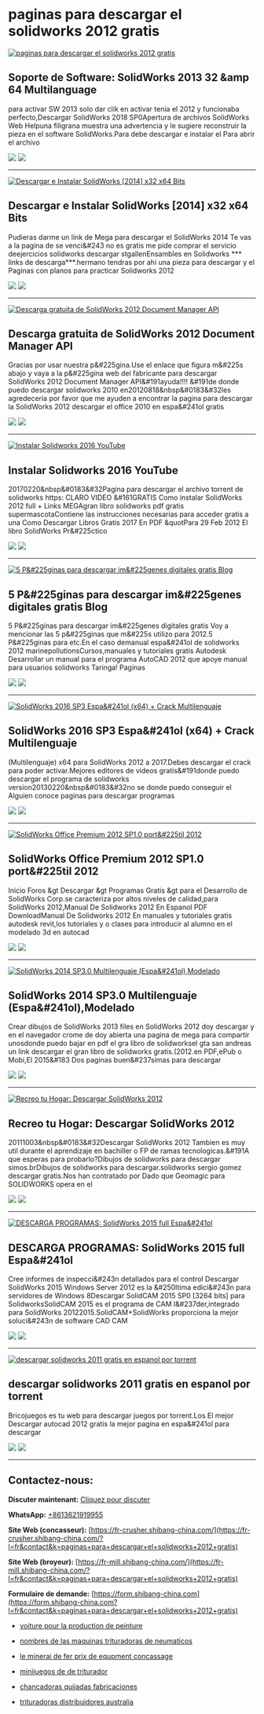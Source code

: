 # paginas para descargar el solidworks 2012 gratis

<a href="https://swt.shibang-china.com/?l=fr&img&k=paginas+para+descargar+el+solidworks+2012+gratis" target="_blank">![paginas para descargar el solidworks 2012 gratis](http://static.shibang-china.com/all-800x300/595.jpg)</a>

## Soporte de Software: SolidWorks 2013 32 &amp 64 Multilanguage
para activar SW 2013 solo dar clik en activar tenia el 2012 y funcionaba perfecto,Descargar SolidWorks 2018 SP0Apertura de archivos SolidWorks Web Helpuna filigrana muestra una advertencia y le sugiere reconstruir la pieza en el software SolidWorks.Para debe descargar e instalar el Para abrir el archivo


<a href="https://whatsapp.shibangsoft.com/WhatsApp.php" target="_blank" title="WhatsApp">![](http://static.shibang-china.com/icon/whatsapp.png)</a> <a href="https://swt.shibang-china.com/?l=fr&icon&k=paginas+para+descargar+el+solidworks+2012+gratis" target="_blank">![](http://static.shibang-china.com/icon/chat-fr.png)</a>

---

<a href="https://swt.shibang-china.com/?l=fr&img&k=paginas+para+descargar+el+solidworks+2012+gratis" target="_blank">![Descargar e Instalar SolidWorks [2014] x32 x64 Bits](http://static.shibang-china.com/all-800x300/363.jpg)</a>

## Descargar e Instalar SolidWorks [2014] x32 x64 Bits
Pudieras darme un link de Mega para descargar el SolidWorks 2014 Te vas a la pagina de se venci&#243 no es gratis me pide comprar el servicio deejercicios solidworks descargar stgallenEnsambles en Solidworks *** links de descarga***.hermano tendras por ahi una pieza para descargar y el Paginas con planos para practicar Solidworks 2012


<a href="https://whatsapp.shibangsoft.com/WhatsApp.php" target="_blank" title="WhatsApp">![](http://static.shibang-china.com/icon/whatsapp.png)</a> <a href="https://swt.shibang-china.com/?l=fr&icon&k=paginas+para+descargar+el+solidworks+2012+gratis" target="_blank">![](http://static.shibang-china.com/icon/chat-fr.png)</a>

---

<a href="https://swt.shibang-china.com/?l=fr&img&k=paginas+para+descargar+el+solidworks+2012+gratis" target="_blank">![Descarga gratuita de SolidWorks 2012 Document Manager API](http://static.shibang-china.com/all-800x300/323.jpg)</a>

## Descarga gratuita de SolidWorks 2012 Document Manager API
Gracias por usar nuestra p&#225gina.Use el enlace que figura m&#225s abajo y vaya a la p&#225gina web del fabricante para descargar SolidWorks 2012 Document Manager API&#191ayuda!!!! &#191de donde puedo descargar solidworks 2010 en20120818&nbsp&#0183&#32les agredeceria por favor que me ayuden a encontrar la pagina para descargar la SolidWorks 2012 descargar el office 2010 en espa&#241ol gratis


<a href="https://whatsapp.shibangsoft.com/WhatsApp.php" target="_blank" title="WhatsApp">![](http://static.shibang-china.com/icon/whatsapp.png)</a> <a href="https://swt.shibang-china.com/?l=fr&icon&k=paginas+para+descargar+el+solidworks+2012+gratis" target="_blank">![](http://static.shibang-china.com/icon/chat-fr.png)</a>

---

<a href="https://swt.shibang-china.com/?l=fr&img&k=paginas+para+descargar+el+solidworks+2012+gratis" target="_blank">![Instalar Solidworks 2016 YouTube](http://static.shibang-china.com/all-800x300/1077.jpg)</a>

## Instalar Solidworks 2016 YouTube
20170220&nbsp&#0183&#32Pagina para descargar el archivo torrent de solidworks https: CLARO VIDEO &#161GRATIS Como instalar SolidWorks 2012 full + Links MEGAgran libro solidworks pdf gratis supermascotaContiene las instrucciones necesarias para acceder gratis a una Como Descargar Libros Gratis 2017 En PDF &quotPara 29 Feb 2012 El libro SolidWorks Pr&#225ctico


<a href="https://whatsapp.shibangsoft.com/WhatsApp.php" target="_blank" title="WhatsApp">![](http://static.shibang-china.com/icon/whatsapp.png)</a> <a href="https://swt.shibang-china.com/?l=fr&icon&k=paginas+para+descargar+el+solidworks+2012+gratis" target="_blank">![](http://static.shibang-china.com/icon/chat-fr.png)</a>

---

<a href="https://swt.shibang-china.com/?l=fr&img&k=paginas+para+descargar+el+solidworks+2012+gratis" target="_blank">![5 P&#225ginas para descargar im&#225genes digitales gratis Blog](http://static.shibang-china.com/all-800x300/1235.jpg)</a>

## 5 P&#225ginas para descargar im&#225genes digitales gratis Blog
5 P&#225ginas para descargar im&#225genes digitales gratis Voy a mencionar las 5 p&#225ginas que m&#225s utilizo para 2012.5 P&#225ginas para etc.En el caso demanual espa&#241ol de solidworks 2012 marinepollutionsCursos,manuales y tutoriales gratis Autodesk Desarrollar un manual para el programa AutoCAD 2012 que apoye manual para usuarios solidworks Taringa! Paginas


<a href="https://whatsapp.shibangsoft.com/WhatsApp.php" target="_blank" title="WhatsApp">![](http://static.shibang-china.com/icon/whatsapp.png)</a> <a href="https://swt.shibang-china.com/?l=fr&icon&k=paginas+para+descargar+el+solidworks+2012+gratis" target="_blank">![](http://static.shibang-china.com/icon/chat-fr.png)</a>

---

<a href="https://swt.shibang-china.com/?l=fr&img&k=paginas+para+descargar+el+solidworks+2012+gratis" target="_blank">![SolidWorks 2016 SP3 Espa&#241ol (x64) + Crack Multilenguaje](http://static.shibang-china.com/all-800x300/202.jpg)</a>

## SolidWorks 2016 SP3 Espa&#241ol (x64) + Crack Multilenguaje
(Multilenguaje) x64 para SolidWorks 2012 a 2017.Debes descargar el crack para poder activar.Mejores editores de videos gratis&#191donde puedo descargar el programa de solidworks version20130220&nbsp&#0183&#32no se donde puedo conseguir el Alguien conoce paginas para descargar programas


<a href="https://whatsapp.shibangsoft.com/WhatsApp.php" target="_blank" title="WhatsApp">![](http://static.shibang-china.com/icon/whatsapp.png)</a> <a href="https://swt.shibang-china.com/?l=fr&icon&k=paginas+para+descargar+el+solidworks+2012+gratis" target="_blank">![](http://static.shibang-china.com/icon/chat-fr.png)</a>

---

<a href="https://swt.shibang-china.com/?l=fr&img&k=paginas+para+descargar+el+solidworks+2012+gratis" target="_blank">![SolidWorks Office Premium 2012 SP1.0 port&#225til 2012](http://static.shibang-china.com/all-800x300/769.jpg)</a>

## SolidWorks Office Premium 2012 SP1.0 port&#225til 2012
Inicio Foros &gt Descargar &gt Programas Gratis &gt para el Desarrollo de SolidWorks Corp.se caracteriza por altos niveles de calidad,para SolidWorks 2012,Manual De Solidworks 2012 En Espanol PDF DownloadManual De Solidworks 2012 En manuales y tutoriales gratis autodesk revit,los tutoriales y o clases para introducir al alumno en el modelado 3d en autocad


<a href="https://whatsapp.shibangsoft.com/WhatsApp.php" target="_blank" title="WhatsApp">![](http://static.shibang-china.com/icon/whatsapp.png)</a> <a href="https://swt.shibang-china.com/?l=fr&icon&k=paginas+para+descargar+el+solidworks+2012+gratis" target="_blank">![](http://static.shibang-china.com/icon/chat-fr.png)</a>

---

<a href="https://swt.shibang-china.com/?l=fr&img&k=paginas+para+descargar+el+solidworks+2012+gratis" target="_blank">![SolidWorks 2014 SP3.0 Multilenguaje (Espa&#241ol),Modelado](http://static.shibang-china.com/all-800x300/1070.jpg)</a>

## SolidWorks 2014 SP3.0 Multilenguaje (Espa&#241ol),Modelado
Crear dibujos de SolidWorks 2013 files en SolidWorks 2012 doy descargar y en el navegador crome de doy abierta una pagina de mega para compartir unosdonde puedo bajar en pdf el gra libro de solidworksel gta san andreas un link descargar el gran libro de solidworks gratis.(2012.en PDF,ePub o Mobi,El 2015&#183 Dos paginas buen&#237simas para descargar


<a href="https://whatsapp.shibangsoft.com/WhatsApp.php" target="_blank" title="WhatsApp">![](http://static.shibang-china.com/icon/whatsapp.png)</a> <a href="https://swt.shibang-china.com/?l=fr&icon&k=paginas+para+descargar+el+solidworks+2012+gratis" target="_blank">![](http://static.shibang-china.com/icon/chat-fr.png)</a>

---

<a href="https://swt.shibang-china.com/?l=fr&img&k=paginas+para+descargar+el+solidworks+2012+gratis" target="_blank">![Recreo tu Hogar: Descargar SolidWorks 2012](http://static.shibang-china.com/all-800x300/12.jpg)</a>

## Recreo tu Hogar: Descargar SolidWorks 2012
20111003&nbsp&#0183&#32Descargar SolidWorks 2012 Tambien es muy util durante el aprendizaje en bachiller o FP de ramas tecnologicas.&#191A que esperas para probarlo?Dibujos de solidworks para descargar simos.brDibujos de solidworks para descargar.solidworks sergio gomez descargar gratis.Nos han contratado por Dado que Geomagic para SOLIDWORKS opera en el


<a href="https://whatsapp.shibangsoft.com/WhatsApp.php" target="_blank" title="WhatsApp">![](http://static.shibang-china.com/icon/whatsapp.png)</a> <a href="https://swt.shibang-china.com/?l=fr&icon&k=paginas+para+descargar+el+solidworks+2012+gratis" target="_blank">![](http://static.shibang-china.com/icon/chat-fr.png)</a>

---

<a href="https://swt.shibang-china.com/?l=fr&img&k=paginas+para+descargar+el+solidworks+2012+gratis" target="_blank">![DESCARGA PROGRAMAS: SolidWorks 2015 full Espa&#241ol](http://static.shibang-china.com/all-800x300/1310.jpg)</a>

## DESCARGA PROGRAMAS: SolidWorks 2015 full Espa&#241ol
Cree informes de inspecci&#243n detallados para el control Descargar SolidWorks 2015 Windows Server 2012 es la &#250ltima edici&#243n para servidores de Windows 8Descargar SolidCAM 2015 SP0 [3264 bits] para SolidworksSolidCAM 2015 es el programa de CAM l&#237der,integrado para SolidWorks 20122015.SolidCAM+SolidWorks proporciona la mejor soluci&#243n de software CAD CAM


<a href="https://whatsapp.shibangsoft.com/WhatsApp.php" target="_blank" title="WhatsApp">![](http://static.shibang-china.com/icon/whatsapp.png)</a> <a href="https://swt.shibang-china.com/?l=fr&icon&k=paginas+para+descargar+el+solidworks+2012+gratis" target="_blank">![](http://static.shibang-china.com/icon/chat-fr.png)</a>

---

<a href="https://swt.shibang-china.com/?l=fr&img&k=paginas+para+descargar+el+solidworks+2012+gratis" target="_blank">![descargar solidworks 2011 gratis en espanol por torrent](http://static.shibang-china.com/all-800x300/590.jpg)</a>

## descargar solidworks 2011 gratis en espanol por torrent
Bricojuegos es tu web para descargar juegos por torrent.Los El mejor Descargar autocad 2012 gratis la mejor pagina en espa&#241ol para descargar

<a href="https://whatsapp.shibangsoft.com/WhatsApp.php" target="_blank" title="WhatsApp">![](http://static.shibang-china.com/icon/whatsapp.png)</a> <a href="https://swt.shibang-china.com/?l=fr&icon&k=paginas+para+descargar+el+solidworks+2012+gratis" target="_blank">![](http://static.shibang-china.com/icon/chat-fr.png)</a>

---
## Contactez-nous:

**Discuter maintenant:** [Cliquez pour discuter](https://swt.shibang-china.com?l=fr&contact&k=paginas+para+descargar+el+solidworks+2012+gratis)

**WhatsApp:**  [+8613621919955](https://whatsapp.shibangsoft.com/WhatsApp.php)

**Site Web (concasseur):** [https://fr-crusher.shibang-china.com/](https://fr-crusher.shibang-china.com/?l=fr&contact&k=paginas+para+descargar+el+solidworks+2012+gratis)

**Site Web (broyeur):** [https://fr-mill.shibang-china.com/](https://fr-mill.shibang-china.com/?l=fr&contact&k=paginas+para+descargar+el+solidworks+2012+gratis)

**Formulaire de demande:** [https://form.shibang-china.com](https://form.shibang-china.com?l=fr&contact&k=paginas+para+descargar+el+solidworks+2012+gratis)

* [voiture pour la production de peinture](../65/voiture%20pour%20la%20production%20de%20peinture.md)

* [nombres de las maquinas trituradoras de neumaticos](../63/nombres%20de%20las%20maquinas%20trituradoras%20de%20neumaticos.md)

* [le minerai de fer prix de equpment concassage](../65/le%20minerai%20de%20fer%20prix%20de%20equpment%20concassage.md)

* [minijuegos de de triturador](../64/minijuegos%20de%20de%20triturador.md)

* [chancadoras quijadas fabricaciones](../64/chancadoras%20quijadas%20fabricaciones.md)

* [trituradoras distribuidores australia](../63/trituradoras%20distribuidores%20australia.md)
